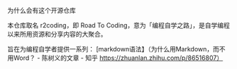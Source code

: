 为什么会有这个开源仓库

本仓库取名 r2coding，即 Road To Coding，意为「编程自学之路」，是自学编程以来所用资源和分享内容的大聚合。

旨在为编程自学者提供一系列：
[markdown语法】（为什么用Markdown，而不用Word？ - 陈树义的文章 - 知乎
https://zhuanlan.zhihu.com/p/86516807）
